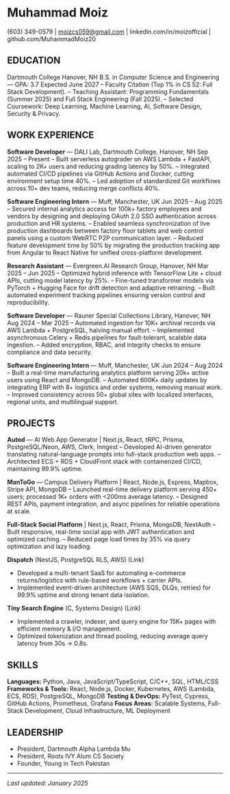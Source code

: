 # Muhammad Moiz

(603) 349-0579 | moizcs059@gmail.com | linkedin.com/in/moizofficial | github.com/MuhammadMoiz20

## EDUCATION

Dartmouth College Hanover, NH
B.S. in Computer Science and Engineering — GPA: 3.7 Expected June 2027
– Faculty Citation (Top 1% in CS 52: Full Stack Development).
– Teaching Assistant: Programming Fundamentals (Summer 2025) and Full Stack Engineering (Fall 2025).
– Selected Coursework: Deep Learning, Machine Learning, AI, Software Design, Security & Privacy.

## WORK EXPERIENCE

**Software Developer** — DALI Lab, Dartmouth College, Hanover, NH Sep 2025 – Present
– Built serverless autograder on AWS Lambda + FastAPI, scaling to 2K+ users and reducing grading latency by 50%.
– Integrated automated CI/CD pipelines via GitHub Actions and Docker, cutting environment setup time 40%.
– Led adoption of standardized Git workflows across 10+ dev teams, reducing merge conflicts 40%.

**Software Engineering Intern** — Muff, Manchester, UK Jun 2025 – Aug 2025
– Secured internal analytics access for 100k+ factory employees and vendors by designing and deploying OAuth 2.0 SSO authentication across production and HR systems.
– Enabled seamless synchronization of live production dashboards between factory floor tablets and web control panels using a custom WebRTC P2P communication layer.
– Reduced feature development time by 50% by migrating the production tracking app from Angular to React Native for unified cross-platform development.

**Research Assistant** — Evergreen.AI Research Group, Hanover, NH Mar 2025 – Jun 2025
– Optimized hybrid inference with TensorFlow Lite + cloud APIs, cutting model latency by 25%.
– Fine-tuned transformer models via PyTorch + Hugging Face for drift detection and adaptive retraining.
– Built automated experiment tracking pipelines ensuring version control and reproducibility.

**Software Developer** — Rauner Special Collections Library, Hanover, NH Aug 2024 – Mar 2025
– Automated ingestion for 10K+ archival records via AWS Lambda + PostgreSQL, halving manual effort.
– Implemented asynchronous Celery + Redis pipelines for fault-tolerant, scalable data ingestion.
– Added encryption, RBAC, and integrity checks to ensure compliance and data security.

**Software Engineering Intern** — Muff, Manchester, UK Jun 2024 – Aug 2024
– Built a real-time manufacturing analytics platform serving 20k+ active users using React and MongoDB.
– Automated 600K+ daily updates by integrating ERP with 8+ logistics and order systems, removing manual work.
– Improved consistency across 50+ global sites with localized interfaces, regional units, and multilingual support.

## PROJECTS

**Autod** — AI Web App Generator | Next.js, React, tRPC, Prisma, PostgreSQL/Neon, AWS, Clerk, Inngest
– Developed AI-driven generator translating natural-language prompts into full-stack production web apps.
– Architected ECS + RDS + CloudFront stack with containerized CI/CD, maintaining 99.9% uptime.

**ManToGo** — Campus Delivery Platform | React, Node.js, Express, Mapbox, Stripe API, MongoDB
– Launched real-time delivery platform serving 450+ users; processed 1K+ orders with &lt;200ms average latency.
– Designed REST APIs, payment integration, and async pipelines for reliable operations at scale.

**Full-Stack Social Platform** | Next.js, React, Prisma, MongoDB, NextAuth
– Built responsive, real-time social app with JWT authentication and optimized caching.
– Reduced page load times by 35% via query optimization and lazy loading.

**Dispatch** (NestJS, PostgreSQL RLS, AWS) (Link)

- Developed a multi-tenant SaaS for automating e-commerce returns/logistics with rule-based workflows + carrier APIs.
- Implemented event-driven architecture (AWS SQS, DLQs, retries) for 99.9% uptime and strong tenant data isolation.

**Tiny Search Engine** (C, Systems Design) (Link)

- Implemented a crawler, indexer, and query engine for 15K+ pages with efficient memory & I/O management.
- Optimized tokenization and thread pooling, reducing average query latency from 30s → 0.8s.

## SKILLS

**Languages:** Python, Java, JavaScript/TypeScript, C/C++, SQL, HTML/CSS
**Frameworks & Tools:** React, Node.js, Docker, Kubernetes, AWS (Lambda, ECS, RDS), PostgreSQL, MongoDB
**Testing & DevOps:** PyTest, Cypress, GitHub Actions, Prometheus, Grafana
**Focus Areas:** Scalable Systems, Full-Stack Development, Cloud Infrastructure, ML Deployment

## LEADERSHIP

- President, Dartmouth Alpha Lambda Mu
- President, Roots IVY Alum CS Society
- Founder, Young in Tech Pakistan

---

_Last updated: January 2025_
